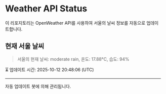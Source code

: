
# Weather API Status

이 리포지토리는 OpenWeather API를 사용하여 서울의 날씨 정보를 자동으로 업데이트합니다.

## 현재 서울 날씨
> 서울의 현재 날씨: moderate rain, 온도: 17.88°C, 습도: 94%

⏳ 업데이트 시간: 2025-10-12 20:48:06 (UTC)

---
자동 업데이트 봇에 의해 관리됩니다.
